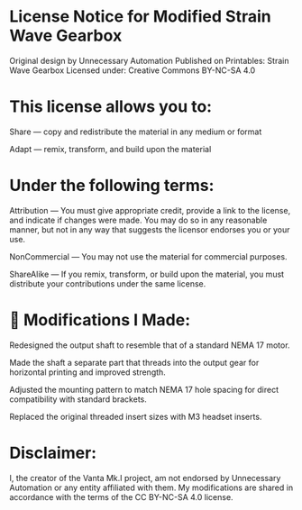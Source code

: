 # License Notice for Modified Strain Wave Gearbox
Original design by Unnecessary Automation
Published on Printables: Strain Wave Gearbox
Licensed under: Creative Commons BY-NC-SA 4.0

# This license allows you to:

Share — copy and redistribute the material in any medium or format

Adapt — remix, transform, and build upon the material

# Under the following terms:

Attribution — You must give appropriate credit, provide a link to the license, and indicate if changes were made. You may do so in any reasonable manner, but not in any way that suggests the licensor endorses you or your use.

NonCommercial — You may not use the material for commercial purposes.

ShareAlike — If you remix, transform, or build upon the material, you must distribute your contributions under the same license.

# 🔧 Modifications I Made:
Redesigned the output shaft to resemble that of a standard NEMA 17 motor.

Made the shaft a separate part that threads into the output gear for horizontal printing and improved strength.

Adjusted the mounting pattern to match NEMA 17 hole spacing for direct compatibility with standard brackets.

Replaced the original threaded insert sizes with M3 headset inserts.

# Disclaimer:
I, the creator of the Vanta Mk.I project, am not endorsed by Unnecessary Automation or any entity affiliated with them. My modifications are shared in accordance with the terms of the CC BY-NC-SA 4.0 license.
